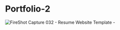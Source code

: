 # Portfolio-2
![FireShot Capture 032 - Resume Website Template - ](https://user-images.githubusercontent.com/47064496/77827662-2d987300-7141-11ea-8bf3-420c2521cbfe.png)
